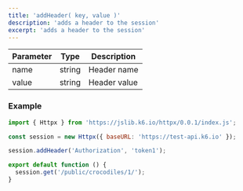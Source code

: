 ```yaml
---
title: 'addHeader( key, value )'
description: 'adds a header to the session'
excerpt: 'adds a header to the session'
---
```



| Parameter | Type            | Description                                                      |
| --------- | --------------- | ---------------------------------------------------------------- |
| name  | string  | Header name |
| value  | string  | Header value |


### Example

<CodeGroup labels={[]}>

```javascript
import { Httpx } from 'https://jslib.k6.io/httpx/0.0.1/index.js';

const session = new Httpx({ baseURL: 'https://test-api.k6.io' });

session.addHeader('Authorization', 'token1');

export default function () {
  session.get('/public/crocodiles/1/');
}
```

</CodeGroup>